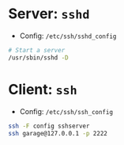 
# Server: `sshd`
- Config: `/etc/ssh/sshd_config`
```bash
# Start a server
/usr/sbin/sshd -D
```

# Client: `ssh`
- Config: `/etc/ssh/ssh_config`
```bash
ssh -F config sshserver
ssh garage@127.0.0.1 -p 2222
```

